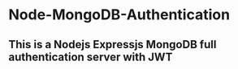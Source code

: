 # Node-MongoDB-Authentication
## This is a Nodejs Expressjs MongoDB full authentication server with JWT
